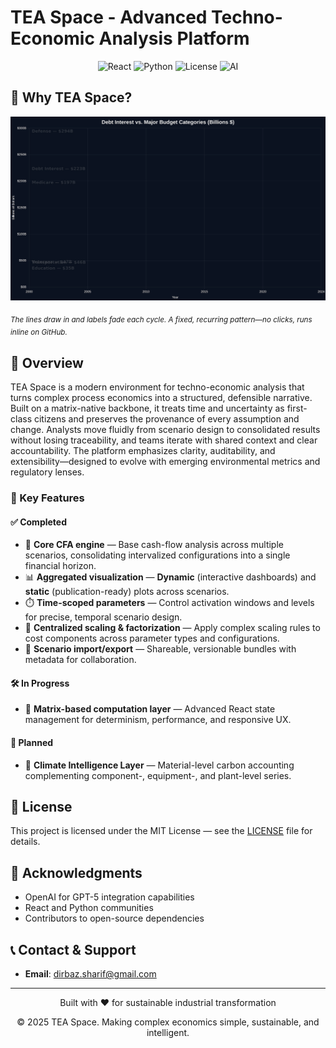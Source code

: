 # TEA Space - Advanced Techno-Economic Analysis Platform

<div align="center">
  <img src="https://img.shields.io/badge/React-18.2.0-61DAFB?style=for-the-badge&logo=react&logoColor=white" alt="React">
  <img src="https://img.shields.io/badge/Python-3.9+-3776AB?style=for-the-badge&logo=python&logoColor=white" alt="Python">
  <img src="https://img.shields.io/badge/License-MIT-green?style=for-the-badge" alt="License">
  <img src="https://img.shields.io/badge/AI-GPT--5-412991?style=for-the-badge&logo=openai&logoColor=white" alt="AI">
</div>

## 🧭 Why TEA Space?

<p align="center">
  <img src="assets/why/ladder.gif"
       alt="Animated: Debt Interest vs Major Budget Categories — why TEA Space matters"
       width="900">
</p>

<sub><i>The lines draw in and labels fade each cycle. A fixed, recurring pattern—no clicks, runs inline on GitHub.</i></sub>

## 🌟 Overview

TEA Space is a modern environment for techno-economic analysis that turns complex process economics into a structured, defensible narrative. Built on a matrix-native backbone, it treats time and uncertainty as first-class citizens and preserves the provenance of every assumption and change. Analysts move fluidly from scenario design to consolidated results without losing traceability, and teams iterate with shared context and clear accountability. The platform emphasizes clarity, auditability, and extensibility—designed to evolve with emerging environmental metrics and regulatory lenses.

### 🎯 Key Features

#### ✅ Completed

* 🧮 **Core CFA engine** — Base cash-flow analysis across multiple scenarios, consolidating intervalized configurations into a single financial horizon.
* 📊 **Aggregated visualization** — **Dynamic** (interactive dashboards) and **static** (publication-ready) plots across scenarios.
* ⏱️ **Time-scoped parameters** — Control activation windows and levels for precise, temporal scenario design.
* 🧰 **Centralized scaling & factorization** — Apply complex scaling rules to cost components across parameter types and configurations.
* 🔄 **Scenario import/export** — Shareable, versionable bundles with metadata for collaboration.

#### 🛠️ In Progress

* 🧱 **Matrix-based computation layer** — Advanced React state management for determinism, performance, and responsive UX.

#### 🔭 Planned

* 🌱 **Climate Intelligence Layer** — Material-level carbon accounting complementing component-, equipment-, and plant-level series.

## 📄 License

This project is licensed under the MIT License — see the [LICENSE](LICENSE) file for details.

## 🙏 Acknowledgments

* OpenAI for GPT-5 integration capabilities
* React and Python communities
* Contributors to open-source dependencies

## 📞 Contact & Support

* **Email**: [dirbaz.sharif@gmail.com](mailto:dirbaz.sharif@gmail.com)

---

<div align="center">
  <p>Built with ❤️ for sustainable industrial transformation</p>
  <p>© 2025 TEA Space. Making complex economics simple, sustainable, and intelligent.</p>
</div>
